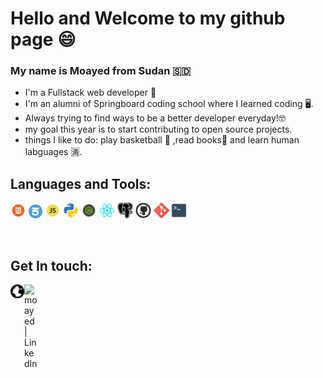 # Hello and Welcome to my github page 😄
### My name is Moayed  from Sudan 🇸🇩
- I'm a Fullstack web developer 🤩
- I'm an alumni of Springboard coding school where I learned coding 🖥.
- Always trying to find ways to be a better developer everyday!🤓
- my goal this year is to start contributing to open source projects.
- things I like to do: play basketball 🏀 ,read books📖  and learn human labguages 🈵.



## Languages and Tools:
<img src="icons/html.png"
     alt="html"
     style=" width:25px " />
<img src="icons/css.png"
     alt="css"
     style=" width:22px " />
<img src="icons/js.png"
     alt="js"
     style=" width:25px " />
<img src="icons/python.png"
     alt="python"
     style=" width:25px " />
<img src="icons/node.png"
     alt="node"
     style=" width:25px " />
<img src="icons/react.png"
     alt="react"
     style=" width:25px " />
<img src="icons/postgres.png"
     alt="postgres"
     style=" width:25px " />
<img src="icons/github.png"
     alt="github"
     style=" width:25px " />
<img src="icons/git.png"
     alt="git"
     style=" width:25px " />
<img src="icons/terminal.png"
     alt="terminal"
     style=" width:25px " />


<br>

## Get In touch:

[<img align="left" alt="codeSTACKr.com" width="22px" src="https://raw.githubusercontent.com/iconic/open-iconic/master/svg/globe.svg" />][website]

[<img align="left" alt="moayed | LinkedIn" width="22px" src="https://cdn.jsdelivr.net/npm/simple-icons@v3/icons/linkedin.svg" />][linkedin]


<br>

[website]: https://moayed-mustafa.github.io/personal-website/
[linkedin]: https://www.linkedin.com/in/moayed-mustafa/
